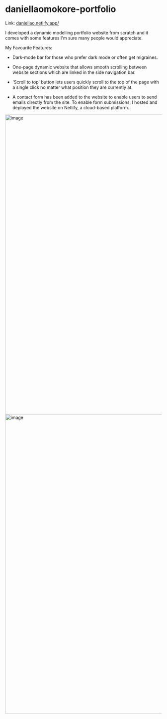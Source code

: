 # daniellaomokore-portfolio

Link: [daniellao.netlify.app/](https://daniellao.netlify.app/)

I developed a dynamic modelling portfolio website from scratch and it comes with some features I'm sure many people would appreciate.

My Favourite Features:

- Dark-mode bar for those who prefer dark mode or often get migraines.

- One-page dynamic website that allows smooth scrolling between website sections which are linked in the side navigation bar.

- 'Scroll to top' button lets users quickly scroll to the top of the page with a single click no matter what position they are currently at.

- A contact form has been added to the website to enable users to send emails directly from the site. To enable form submissions, I hosted and deployed the website on Netlify, a cloud-based platform.

<img width="960" alt="image" src="https://user-images.githubusercontent.com/79287671/224573254-7d013216-ec64-4354-9b5e-c89857bccc33.png">
<img width="960" alt="image" src="https://user-images.githubusercontent.com/79287671/224573267-c7d20275-6f4a-4e86-8dcb-ff24a0c794ae.png">
